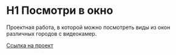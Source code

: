 # H1 Посмотри в окно

Проектная работа, в которой можно посмотреть виды из окон различных городов с видеокамер.

[Ссылка на проект](https://github.com/yandex-praktikum/posmotri_v_okno)
